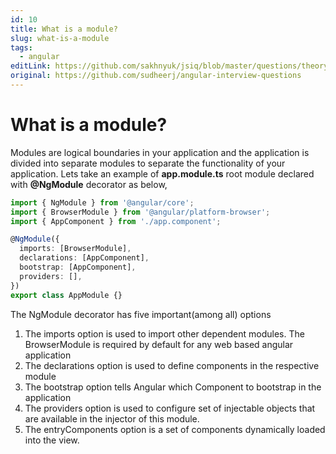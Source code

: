 ```yaml
---
id: 10
title: What is a module?
slug: what-is-a-module
tags:
  - angular
editLink: https://github.com/sakhnyuk/jsiq/blob/master/questions/theory/angular/10.md
original: https://github.com/sudheerj/angular-interview-questions
---
```


# What is a module?

Modules are logical boundaries in your application and the application is divided into separate modules to separate the functionality of your application. Lets take an example of **app.module.ts** root module declared with **@NgModule** decorator as below,

```typescript
import { NgModule } from '@angular/core';
import { BrowserModule } from '@angular/platform-browser';
import { AppComponent } from './app.component';

@NgModule({
  imports: [BrowserModule],
  declarations: [AppComponent],
  bootstrap: [AppComponent],
  providers: [],
})
export class AppModule {}
```

The NgModule decorator has five important(among all) options

1. The imports option is used to import other dependent modules. The BrowserModule is required by default for any web based angular application
2. The declarations option is used to define components in the respective module
3. The bootstrap option tells Angular which Component to bootstrap in the application
4. The providers option is used to configure set of injectable objects that are available in the injector of this module.
5. The entryComponents option is a set of components dynamically loaded into the view.